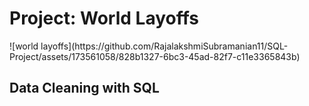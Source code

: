 <h1>Project: World Layoffs</h1>
![world layoffs](https://github.com/RajalakshmiSubramanian11/SQL-Project/assets/173561058/828b1327-6bc3-45ad-82f7-c11e3365843b)

<h2>Data Cleaning with SQL</h2>





